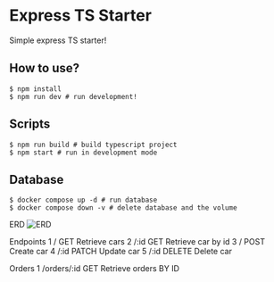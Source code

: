 # Express TS Starter

Simple express TS starter!

## How to use?

```
$ npm install
$ npm run dev # run development!
```

## Scripts

```
$ npm run build # build typescript project
$ npm start # run in development mode
```

## Database

```
$ docker compose up -d # run database
$ docker compose down -v # delete database and the volume
```

ERD
![ERD](https://github.com/nioke-dev/binar_car_dashboard/assets/66587167/ecd657d8-b261-4b47-9637-2b84af976a93)

Endpoints
1	/	GET	Retrieve cars
2	/:id	GET	Retrieve car by id
3	/	POST	Create car
4	/:id	PATCH	Update car
5	/:id	DELETE	Delete car


Orders
1	/orders/:id	GET	Retrieve orders BY ID
